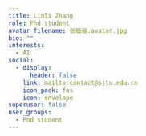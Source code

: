 ```yaml
---
title: Linli Zhang
role: Phd student
avatar_filename: 张临骊.avatar.jpg
bio: ""
interests:
  - AI
social:
  - display:
      header: false
    link: mailto:contact@sjtu.edu.cn
    icon_pack: fas
    icon: envelope
superuser: false
user_groups:
  - Phd student
---
```

